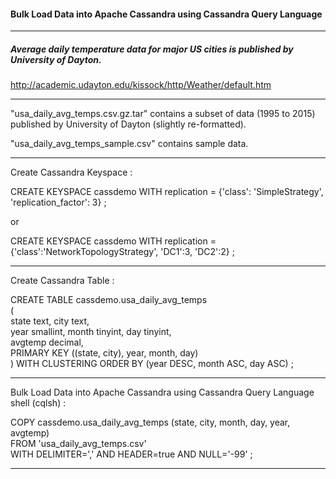 #### Bulk Load Data into Apache Cassandra using Cassandra Query Language

<hr>

##### Average daily temperature data for major US cities is published by University of Dayton.

http://academic.udayton.edu/kissock/http/Weather/default.htm

<hr>

"usa_daily_avg_temps.csv.gz.tar" contains a subset of data (1995 to 2015) published by University of Dayton (slightly re-formatted).

"usa_daily_avg_temps_sample.csv" contains sample data.

<hr>

Create Cassandra Keyspace :

CREATE KEYSPACE cassdemo WITH replication = {'class': 'SimpleStrategy', 'replication_factor': 3} ;

or

CREATE KEYSPACE cassdemo WITH replication = {'class':'NetworkTopologyStrategy', 'DC1':3, 'DC2':2} ;

<hr>

Create Cassandra Table :

CREATE TABLE cassdemo.usa_daily_avg_temps <br>
( <br>
  state text, city text, <br>
  year smallint, month tinyint, day tinyint, <br>
  avgtemp decimal, <br>
  PRIMARY KEY ((state, city), year, month, day) <br>
) WITH CLUSTERING ORDER BY (year DESC, month ASC, day ASC) ; <br>

<hr>

Bulk Load Data into Apache Cassandra using Cassandra Query Language shell (cqlsh) :

COPY cassdemo.usa_daily_avg_temps (state, city, month, day, year, avgtemp) <br>
FROM 'usa_daily_avg_temps.csv' <br>
WITH DELIMITER=',' AND HEADER=true AND NULL='-99' ; <br>

<hr>
